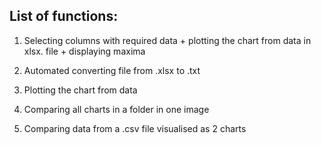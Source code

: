 ## List of functions:
1) Selecting columns with required data + plotting the chart from data in xlsx. file + displaying maxima
   
2) Automated converting file from .xlsx to .txt
   
3) Plotting the chart from data
   
4) Comparing all charts in a folder in one image

5) Comparing data from a .csv file visualised as 2 charts 
